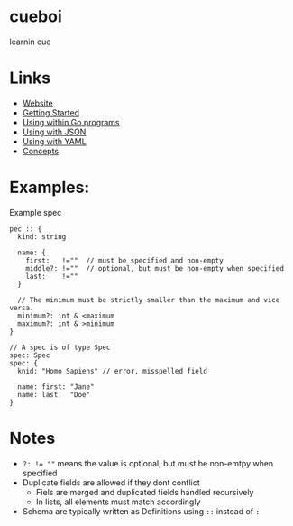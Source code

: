 # cueboi 

learnin cue


# Links

* [Website](https://cuelang.org/)
* [Getting Started](https://cuelang.org/docs/install/)
* [Using within Go programs](https://cuelang.org/docs/integrations/go/)
* [Using with JSON](https://cuelang.org/docs/integrations/json/)
* [Using with YAML](https://cuelang.org/docs/integrations/yaml/)
* [Concepts](https://cuelang.org/docs/concepts/)

# Examples:


Example spec

```cue
pec :: {
  kind: string

  name: {
    first:   !=""  // must be specified and non-empty
    middle?: !=""  // optional, but must be non-empty when specified
    last:    !=""
  }

  // The minimum must be strictly smaller than the maximum and vice versa.
  minimum?: int & <maximum
  maximum?: int & >minimum
}

// A spec is of type Spec
spec: Spec
spec: {
  knid: "Homo Sapiens" // error, misspelled field

  name: first: "Jane"
  name: last:  "Doe"
}
```


# Notes

* `?: != ""` means the value is optional, but must be non-emtpy when specified
* Duplicate fields are allowed if they dont conflict
  * Fiels are merged and duplicated fields handled recursively
  * In lists, all elements must match accordingly
* Schema are typically written as Definitions using `::` instead of `:`